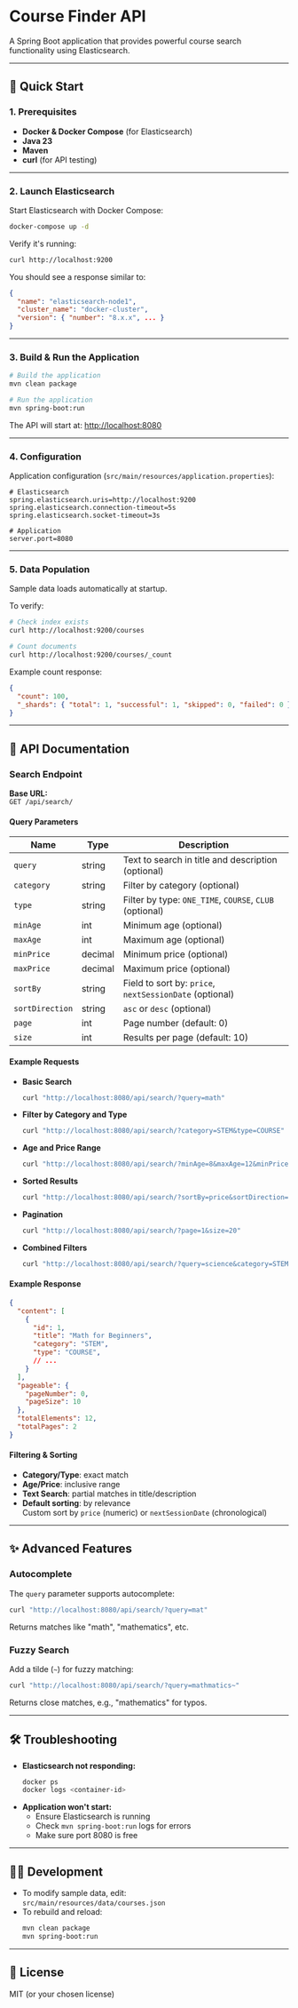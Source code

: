 # Course Finder API

A Spring Boot application that provides powerful course search functionality using Elasticsearch.

---

## 🚀 Quick Start

### 1. Prerequisites

- **Docker & Docker Compose** (for Elasticsearch)
- **Java 23**
- **Maven**
- **curl** (for API testing)

---

### 2. Launch Elasticsearch

Start Elasticsearch with Docker Compose:
```bash
docker-compose up -d
```
Verify it's running:
```bash
curl http://localhost:9200
```
You should see a response similar to:
```json
{
  "name": "elasticsearch-node1",
  "cluster_name": "docker-cluster",
  "version": { "number": "8.x.x", ... }
}
```

---

### 3. Build & Run the Application

```bash
# Build the application
mvn clean package

# Run the application
mvn spring-boot:run
```
The API will start at: [http://localhost:8080](http://localhost:8080)

---

### 4. Configuration

Application configuration (`src/main/resources/application.properties`):
```properties
# Elasticsearch
spring.elasticsearch.uris=http://localhost:9200
spring.elasticsearch.connection-timeout=5s
spring.elasticsearch.socket-timeout=3s

# Application
server.port=8080
```

---

### 5. Data Population

Sample data loads automatically at startup.

To verify:
```bash
# Check index exists
curl http://localhost:9200/courses

# Count documents
curl http://localhost:9200/courses/_count
```
Example count response:
```json
{
  "count": 100,
  "_shards": { "total": 1, "successful": 1, "skipped": 0, "failed": 0 }
}
```

---

## 📝 API Documentation

### Search Endpoint

**Base URL:**  
`GET /api/search/`

#### Query Parameters

| Name           | Type     | Description                                              |
|----------------|----------|----------------------------------------------------------|
| `query`        | string   | Text to search in title and description (optional)       |
| `category`     | string   | Filter by category (optional)                            |
| `type`         | string   | Filter by type: `ONE_TIME`, `COURSE`, `CLUB` (optional)  |
| `minAge`       | int      | Minimum age (optional)                                   |
| `maxAge`       | int      | Maximum age (optional)                                   |
| `minPrice`     | decimal  | Minimum price (optional)                                 |
| `maxPrice`     | decimal  | Maximum price (optional)                                 |
| `sortBy`       | string   | Field to sort by: `price`, `nextSessionDate` (optional)  |
| `sortDirection`| string   | `asc` or `desc` (optional)                               |
| `page`         | int      | Page number (default: 0)                                 |
| `size`         | int      | Results per page (default: 10)                           |

#### Example Requests

- **Basic Search**
    ```bash
    curl "http://localhost:8080/api/search/?query=math"
    ```
- **Filter by Category and Type**
    ```bash
    curl "http://localhost:8080/api/search/?category=STEM&type=COURSE"
    ```
- **Age and Price Range**
    ```bash
    curl "http://localhost:8080/api/search/?minAge=8&maxAge=12&minPrice=50&maxPrice=200"
    ```
- **Sorted Results**
    ```bash
    curl "http://localhost:8080/api/search/?sortBy=price&sortDirection=asc"
    ```
- **Pagination**
    ```bash
    curl "http://localhost:8080/api/search/?page=1&size=20"
    ```
- **Combined Filters**
    ```bash
    curl "http://localhost:8080/api/search/?query=science&category=STEM&type=COURSE&minAge=10&maxPrice=150&sortBy=price&sortDirection=desc&page=0&size=10"
    ```

#### Example Response

```json
{
  "content": [
    {
      "id": 1,
      "title": "Math for Beginners",
      "category": "STEM",
      "type": "COURSE",
      // ...
    }
  ],
  "pageable": {
    "pageNumber": 0,
    "pageSize": 10
  },
  "totalElements": 12,
  "totalPages": 2
}
```

#### Filtering & Sorting

- **Category/Type**: exact match
- **Age/Price**: inclusive range
- **Text Search**: partial matches in title/description
- **Default sorting**: by relevance  
  Custom sort by `price` (numeric) or `nextSessionDate` (chronological)

---

## ✨ Advanced Features

### Autocomplete

The `query` parameter supports autocomplete:
```bash
curl "http://localhost:8080/api/search/?query=mat"
```
Returns matches like "math", "mathematics", etc.

### Fuzzy Search

Add a tilde (`~`) for fuzzy matching:
```bash
curl "http://localhost:8080/api/search/?query=mathmatics~"
```
Returns close matches, e.g., "mathematics" for typos.

---

## 🛠️ Troubleshooting

- **Elasticsearch not responding:**
    ```bash
    docker ps
    docker logs <container-id>
    ```
- **Application won't start:**
    - Ensure Elasticsearch is running
    - Check `mvn spring-boot:run` logs for errors
    - Make sure port 8080 is free

---

## 👩‍💻 Development

- To modify sample data, edit:  
  `src/main/resources/data/courses.json`
- To rebuild and reload:
    ```bash
    mvn clean package
    mvn spring-boot:run
    ```

---

## 📄 License

MIT (or your chosen license)
